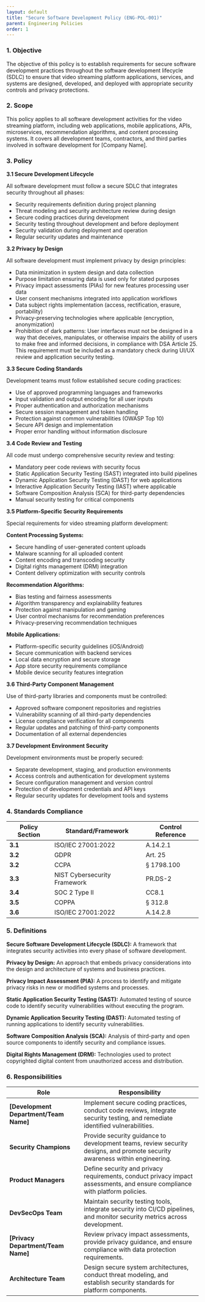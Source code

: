 ```yaml
---
layout: default
title: "Secure Software Development Policy (ENG-POL-001)"
parent: Engineering Policies
order: 1
---
```


### 1. Objective

The objective of this policy is to establish requirements for secure software development practices throughout the software development lifecycle (SDLC) to ensure that video streaming platform applications, services, and systems are designed, developed, and deployed with appropriate security controls and privacy protections.

### 2. Scope

This policy applies to all software development activities for the video streaming platform, including web applications, mobile applications, APIs, microservices, recommendation algorithms, and content processing systems. It covers all development teams, contractors, and third parties involved in software development for [Company Name].

### 3. Policy

**3.1 Secure Development Lifecycle**

All software development must follow a secure SDLC that integrates security throughout all phases:
- Security requirements definition during project planning
- Threat modeling and security architecture review during design
- Secure coding practices during development
- Security testing throughout development and before deployment
- Security validation during deployment and operation
- Regular security updates and maintenance

**3.2 Privacy by Design**

All software development must implement privacy by design principles:
- Data minimization in system design and data collection
- Purpose limitation ensuring data is used only for stated purposes
- Privacy impact assessments (PIAs) for new features processing user data
- User consent mechanisms integrated into application workflows
- Data subject rights implementation (access, rectification, erasure, portability)
- Privacy-preserving technologies where applicable (encryption, anonymization)
- Prohibition of dark patterns: User interfaces must not be designed in a way that deceives, manipulates, or otherwise impairs the ability of users to make free and informed decisions, in compliance with DSA Article 25. This requirement must be included as a mandatory check during UI/UX review and application security testing.

**3.3 Secure Coding Standards**

Development teams must follow established secure coding practices:
- Use of approved programming languages and frameworks
- Input validation and output encoding for all user inputs
- Proper authentication and authorization mechanisms
- Secure session management and token handling
- Protection against common vulnerabilities (OWASP Top 10)
- Secure API design and implementation
- Proper error handling without information disclosure

**3.4 Code Review and Testing**

All code must undergo comprehensive security review and testing:
- Mandatory peer code reviews with security focus
- Static Application Security Testing (SAST) integrated into build pipelines
- Dynamic Application Security Testing (DAST) for web applications
- Interactive Application Security Testing (IAST) where applicable
- Software Composition Analysis (SCA) for third-party dependencies
- Manual security testing for critical components

**3.5 Platform-Specific Security Requirements**

Special requirements for video streaming platform development:

**Content Processing Systems:**
- Secure handling of user-generated content uploads
- Malware scanning for all uploaded content
- Content encoding and transcoding security
- Digital rights management (DRM) integration
- Content delivery optimization with security controls

**Recommendation Algorithms:**
- Bias testing and fairness assessments
- Algorithm transparency and explainability features
- Protection against manipulation and gaming
- User control mechanisms for recommendation preferences
- Privacy-preserving recommendation techniques

**Mobile Applications:**
- Platform-specific security guidelines (iOS/Android)
- Secure communication with backend services
- Local data encryption and secure storage
- App store security requirements compliance
- Mobile device security features integration

**3.6 Third-Party Component Management**

Use of third-party libraries and components must be controlled:
- Approved software component repositories and registries
- Vulnerability scanning of all third-party dependencies
- License compliance verification for all components
- Regular updates and patching of third-party components
- Documentation of all external dependencies

**3.7 Development Environment Security**

Development environments must be properly secured:
- Separate development, staging, and production environments
- Access controls and authentication for development systems
- Secure configuration management and version control
- Protection of development credentials and API keys
- Regular security updates for development tools and systems

### 4. Standards Compliance

| **Policy Section** | **Standard/Framework** | **Control Reference** |
| --- | --- | --- |
| **3.1** | ISO/IEC 27001:2022 | A.14.2.1 |
| **3.2** | GDPR | Art. 25 |
| **3.2** | CCPA | § 1798.100 |
| **3.3** | NIST Cybersecurity Framework | PR.DS-2 |
| **3.4** | SOC 2 Type II | CC8.1 |
| **3.5** | COPPA | § 312.8 |
| **3.6** | ISO/IEC 27001:2022 | A.14.2.8 |

### 5. Definitions

**Secure Software Development Lifecycle (SDLC):** A framework that integrates security activities into every phase of software development.

**Privacy by Design:** An approach that embeds privacy considerations into the design and architecture of systems and business practices.

**Privacy Impact Assessment (PIA):** A process to identify and mitigate privacy risks in new or modified systems and processes.

**Static Application Security Testing (SAST):** Automated testing of source code to identify security vulnerabilities without executing the program.

**Dynamic Application Security Testing (DAST):** Automated testing of running applications to identify security vulnerabilities.

**Software Composition Analysis (SCA):** Analysis of third-party and open source components to identify security and compliance issues.

**Digital Rights Management (DRM):** Technologies used to protect copyrighted digital content from unauthorized access and distribution.

### 6. Responsibilities

| Role | Responsibility |
| --- | --- |
| **[Development Department/Team Name]** | Implement secure coding practices, conduct code reviews, integrate security testing, and remediate identified vulnerabilities. |
| **Security Champions** | Provide security guidance to development teams, review security designs, and promote security awareness within engineering. |
| **Product Managers** | Define security and privacy requirements, conduct privacy impact assessments, and ensure compliance with platform policies. |
| **DevSecOps Team** | Maintain security testing tools, integrate security into CI/CD pipelines, and monitor security metrics across development. |
| **[Privacy Department/Team Name]** | Review privacy impact assessments, provide privacy guidance, and ensure compliance with data protection requirements. |
| **Architecture Team** | Design secure system architectures, conduct threat modeling, and establish security standards for platform components. |
